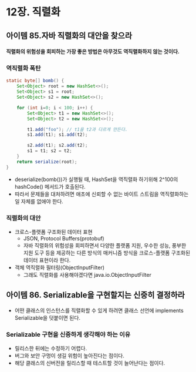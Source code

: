 # 12장. 직렬화

## 아이템 85.자바 직렬화의 대안을 찾으라
#### 직렬화의 위험성을 회피하는 가장 좋은 방법은 아무것도 역직렬화하지 않는 것이다.
### 역직렬화 폭탄
```java
static byte[] bomb() {
    Set<Object> root = new HashSet<>();
    Set<Object> s1 = root;
    Set<Object> s2 = new HashSet<>();

    for (int i=0; i < 100; i++) {
        Set<Object> t1 = new HashSet<>();
        Set<Object> t2 = new HashSet<>();

        t1.add("foo"); // t1을 t2과 다르게 만든다.
        s1.add(t1); s1.add(t2);

        s2.add(t1); s2.add(t2);
        s1 = t1; s2 = t2;
    }
    return serialize(root);
}
```
+ deserialize(bomb())가 실행될 때, HashSet을 역직렬화 하기위해 2^100의 hashCode() 메서드가 호출된다.
+ 따라서 문제들을 대처하려면 애초에 신뢰할 수 없는 바이트 스트림을 역직렬화하는 일 자체를 없애야 한다.
### 직렬화의 대안
+ 크로스-플랫폼 구조화된 데이터 표현
  + JSON, Protocol Buffers(protobuf) 
  + 자바 직렬화의 위험성을 회피하면서 다양한 플랫폼 지원, 우수한 성능, 풍부한 지원 도구 등을 제공하는 다른 방식의 매커니즘 방식을 크로스-플랫폼 구조화된 데이터 표현이라 한다.
+ 객체 역직렬화 필터링(ObjectInputFilter)
  + 그래도 직렬화를 사용해야겠다면 java.io.ObjectInputFilter

## 아이템 86. Serializable을 구현할지는 신중히 결정하라
+ 어떤 클래스의 인스턴스를 직렬화할 수 있게 하려면 클래스 선언에 implements Serializable을 덧붙이면 된다.
### Serializable 구현을 신중하게 생각해야 하는 이유
+ 릴리스한 뒤에는 수정하기 어렵다.
+ 버그와 보안 구멍이 생길 위험이 높아진다는 점이다.
+ 해당 클래스의 신버전을 릴리스할 때 테스트할 것이 늘어난다는 점이다.
